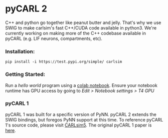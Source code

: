 # pyCARL 2

C++ and python go together like peanut butter and jelly. That's why we use SWIG to make carlsim's fast C++/CUDA code available in python3. We're currently working on making more of the C++ codebase available in pyCARL (e.g. LIF neurons, compartments, etc).
 
### Installation: 
 
```pip install -i https://test.pypi.org/simple/ carlsim``` 

### Getting Started:

Run a <i>hello world</i> program using a [colab notebook](https://github.com/bainro/autoCARL/blob/main/pyCARL/hello_world.ipynb). Ensure your notebook runtime has GPU access by going to <i>Edit > Notebook settings > T4 GPU</i>

### pyCARL 1
 
pyCARL 1 was built for a specific version of PyNN. pyCARL 2 extends the SWIG bindings, but foregos PyNN support at this time. To reference pyCARL 1's source code, please visit [CARLsim5](https://github.com/UCI-CARL/CARLsim5/tree/master/pyCARL). The original pyCARL 1 paper is [here](https://arxiv.org/abs/2003.09696).
